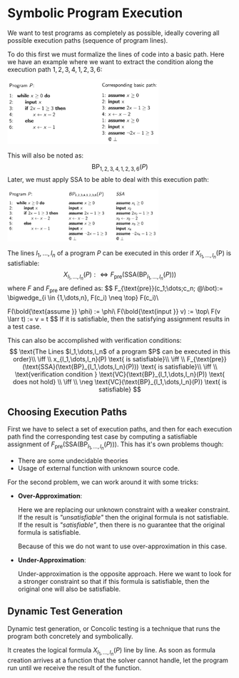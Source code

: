 # Symbolic Program Execution

We want to test programs as completely as possible, ideally covering all possible execution paths (sequence of program lines). 

To do this first we must formalize the lines of code into a basic path. Here we have an example where we want to extract the condition along the execution path $1,2,3,4,1,2,3,6$:

<img src="Resources/08 - Symbolic Program Execution/image-20210419165052209.png" alt="image-20210419165052209" style="zoom:33%;" />

This will also be noted as:
$$
\text{BP}_{1,2,3,4,1,2,3,6}(P)
$$
Later, we must apply SSA to be able to deal with this execution path:

<img src="Resources/08 - Symbolic Program Execution/image-20210419165331751.png" alt="image-20210419165331751" style="zoom:33%;" />

The lines $l_1,\dots,l_n$ of a program $P$ can be executed in this order if $X_{l_1,\dots,l_n}$(P) is satisfiable:
$$
X_{l_!,\dots,l_n}(P):\iff F_{\text{pre}}(\text{SSA}(\text{BP}_{l_1,\dots,l_n}(P)))
$$
where $F$ and $F_{\text{pre }}$ are defined as:
$$
F_{\text{pre}}(c_1;\dots;c_n; @\bot):= \bigwedge_{i \in \{1,\dots,n\}, F(c_i) \neq \top} F(c_i)\\

F(\bold{\text{assume }} \phi) := \phi\\
F(\bold{\text{input }} v) := \top\\
F(v \larr t) := v = t
$$
If it is satisfiable, then the satisfying assignment results in a test case.

This can also be accomplished with verification conditions:
$$
\text{The Lines $l_1,\dots,l_n$ of a program $P$ can be executed in this order}\\
\iff \\
x_{l_1,\dots,l_n}(P) \text{ is satisfiable}\\
\iff \\
F_{\text{pre}}(\text{SSA}(\text{BP}_{l_1,\dots,l_n}(P))) \text{ is satisfiable}\\
\iff \\
\text{verification condition } \text{VC}(\text{BP}_{l_1,\dots,l_n}(P)) \text{ does not hold} \\
\iff \\
\neg \text{VC}(\text{BP}_{l_1,\dots,l_n}(P)) \text{ is satisfiable}
$$

 ## Choosing Execution Paths

First we have to select a set of execution paths, and then for each execution path find the corresponding test case by computing a satisfiable assignment of $F_{\text{pre}}(\text{SSA}(\text{BP}_{l_1,\dots,l_n}(P)))$. This has it's own problems though:

- There are some undecidable theories
- Usage of external function with unknown source code.

For the second problem, we can work around it with some tricks:

- **Over-Approximation**:

  Here we are replacing our unknown constraint with a weaker constraint. If the result is *"unsatisfiable"* then the original formula is not satisfiable. If the result is *"satisfiable"*, then there is no guarantee that the original formula is satisfiable. 

  Because of this we do not want to use over-approximation in this case.

- **Under-Approximation**:

  Under-approximation is the opposite approach. Here we want to look for a stronger constraint so that if this formula is satisfiable, then the original one will also be satisfiable.

## Dynamic Test Generation

Dynamic test generation, or Concolic testing is a technique that runs the program both concretely and symbolically.

It creates the logical formula $X_{l_1,\dots,l_n}(P)$ line by line. As soon as formula creation arrives at a function that the solver cannot handle, let the program run until we receive the result of the function. 

